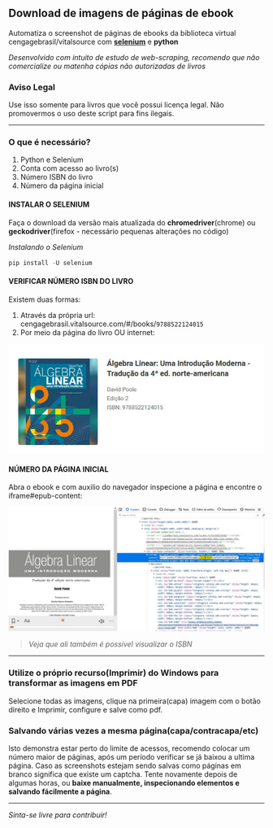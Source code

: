 ## Download de imagens de páginas de ebook
Automatiza o screenshot de páginas de ebooks da biblioteca virtual cengagebrasil/vitalsource com __[selenium](https://selenium-python.readthedocs.io/)__ e __python__
<br>

*Desenvolvido com intuito de estudo de web-scraping, recomendo que não comercialize ou matenha cópias não autorizadas de livros*

### Aviso Legal
Use isso somente para livros que você possui licença legal. Não promovermos o uso deste script para fins ilegais.
- - -
### O que é necessário?
1. Python e Selenium
2. Conta com acesso ao livro(s)
2. Número ISBN do livro
3. Número da página inicial

#### INSTALAR O SELENIUM
Faça o download da versão mais atualizada do __chromedriver__(chrome) ou __geckodriver__(firefox - necessário pequenas alterações no código)

*Instalando o Selenium*
```python
pip install -U selenium
```

#### VERIFICAR NÚMERO ISBN DO LIVRO
Existem duas formas:
1. Através da própria url: cengagebrasil.vitalsource.com/#/books/`9788522124015`
2. Por meio da página do livro OU internet:

![1](img/isbn.jpg)

#### NÚMERO DA PÁGINA INICIAL
Abra o ebook e com auxilio do navegador inspecione a página e encontre o iframe#epub-content:

![2](img/page.jpg)

> *Veja que ali também é possível visualizar o ISBN*
---
### Utilize o próprio recurso(Imprimir) do Windows para transformar as imagens em PDF
Selecione todas as imagens, clique na primeira(capa) imagem com o botão direito e Imprimir, configure e salve como pdf.

### Salvando várias vezes a mesma página(capa/contracapa/etc)
Isto demonstra estar perto do limite de acessos, recomendo colocar um número maior de páginas, após um período verificar se já baixou a ultima página.
Caso as screenshots estejam sendo salvas como páginas em branco significa que existe um captcha. Tente novamente depois de algumas horas, ou __baixe manualmente, inspecionando elementos e salvando fácilmente a página__.

- - -

*Sinta-se livre para contribuir!*
